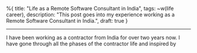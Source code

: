 %{
title: "Life as a Remote Software Consultant in India",
tags: ~w(life career),
description: "This post goes into my experience working as a Remote Software Consultant in India.",
draft: true
}

---

I have been working as a contractor from India for over two years now. I have gone through all the phases of the contractor life and inspired by
